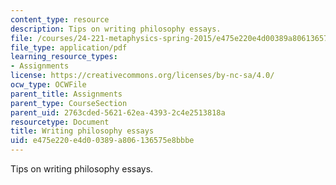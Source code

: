 ```yaml
---
content_type: resource
description: Tips on writing philosophy essays.
file: /courses/24-221-metaphysics-spring-2015/e475e220e4d00389a806136575e8bbbe_MIT24_221S15_Philosophy.pdf
file_type: application/pdf
learning_resource_types:
- Assignments
license: https://creativecommons.org/licenses/by-nc-sa/4.0/
ocw_type: OCWFile
parent_title: Assignments
parent_type: CourseSection
parent_uid: 2763cded-5621-62ea-4393-2c4e2513818a
resourcetype: Document
title: Writing philosophy essays
uid: e475e220-e4d0-0389-a806-136575e8bbbe
---
```

Tips on writing philosophy essays.